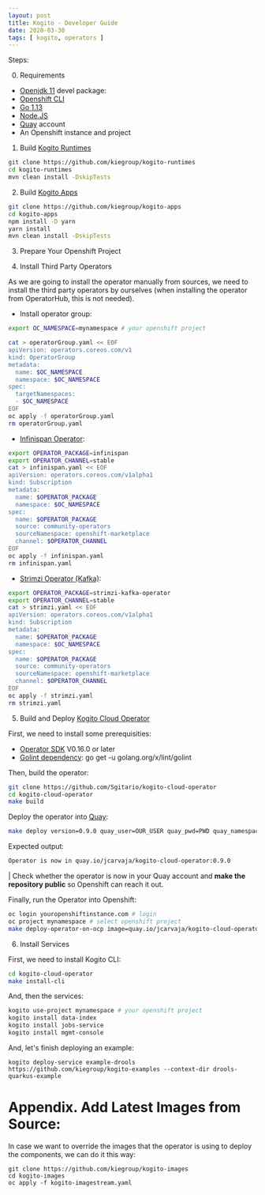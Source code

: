 ```yaml
---
layout: post
title: Kogito - Developer Guide
date: 2020-03-30
tags: [ kogito, operators ]
---
```


Steps:

0. Requirements
- [Openjdk 11](https://tecadmin.net/install-java-on-fedora/) devel package:
- [Openshift CLI](https://docs.openshift.com/container-platform/4.2/cli_reference/openshift_cli/getting-started-cli.html)
- [Go 1.13](https://golang.org/)
- [Node.JS](https://docs.npmjs.com/downloading-and-installing-node-js-and-npm)
- [Quay](https://quay.io) account
- An Openshift instance and project

1. Build [Kogito Runtimes](https://github.com/kiegroup/kogito-runtimes)

```sh
git clone https://github.com/kiegroup/kogito-runtimes
cd kogito-runtimes
mvn clean install -DskipTests
```

2. Build [Kogito Apps](https://github.com/kiegroup/kogito-apps)

```sh
git clone https://github.com/kiegroup/kogito-apps
cd kogito-apps
npm install -D yarn
yarn install
mvn clean install -DskipTests
```

3. Prepare Your Openshift Project

4. Install Third Party Operators

As we are going to install the operator manually from sources, we need to install the third party operators by ourselves (when installing the operator from OperatorHub, this is not needed).

- Install operator group:

```sh
export OC_NAMESPACE=mynamespace # your openshift project 

cat > operatorGroup.yaml << EOF
apiVersion: operators.coreos.com/v1
kind: OperatorGroup
metadata:
  name: $OC_NAMESPACE
  namespace: $OC_NAMESPACE
spec:
  targetNamespaces:
  - $OC_NAMESPACE
EOF
oc apply -f operatorGroup.yaml
rm operatorGroup.yaml
```

- [Infinispan Operator](https://infinispan.org/infinispan-operator):

```sh
export OPERATOR_PACKAGE=infinispan
export OPERATOR_CHANNEL=stable
cat > infinispan.yaml << EOF
apiVersion: operators.coreos.com/v1alpha1
kind: Subscription
metadata:
  name: $OPERATOR_PACKAGE
  namespace: $OC_NAMESPACE
spec:
  name: $OPERATOR_PACKAGE
  source: community-operators
  sourceNamespace: openshift-marketplace
  channel: $OPERATOR_CHANNEL
EOF
oc apply -f infinispan.yaml
rm infinispan.yaml
```

- [Strimzi Operator (Kafka)](https://strimzi.io/):

```sh
export OPERATOR_PACKAGE=strimzi-kafka-operator
export OPERATOR_CHANNEL=stable
cat > strimzi.yaml << EOF
apiVersion: operators.coreos.com/v1alpha1
kind: Subscription
metadata:
  name: $OPERATOR_PACKAGE
  namespace: $OC_NAMESPACE
spec:
  name: $OPERATOR_PACKAGE
  source: community-operators
  sourceNamespace: openshift-marketplace
  channel: $OPERATOR_CHANNEL
EOF
oc apply -f strimzi.yaml
rm strimzi.yaml
```

5. Build and Deploy [Kogito Cloud Operator](https://github.com/Sgitario/kogito-cloud-operator)

First, we need to install some prerequisities:

- [Operator SDK](https://github.com/operator-framework/operator-sdk) V0.16.0 or later
- [Golint dependency](golang.org/x/lint/golint): go get -u golang.org/x/lint/golint

Then, build the operator:

```sh
git clone https://github.com/Sgitario/kogito-cloud-operator
cd kogito-cloud-operator
make build
```

Deploy the operator into [Quay](https://quay.io):

```sh
make deploy version=0.9.0 quay_user=OUR_USER quay_pwd=PWD quay_namespace=jcarvaja
```

Expected output:

```sh
Operator is now in quay.io/jcarvaja/kogito-cloud-operator:0.9.0
```

| Check whether the operator is now in your Quay account and **make the repository public** so Openshift can reach it out.

Finally, run the Operator into Openshift:

```sh
oc login youropenshiftinstance.com # login
oc project mynamespace # select openshift project
make deploy-operator-on-ocp image=quay.io/jcarvaja/kogito-cloud-operator:0.9.0
```

6. Install Services

First, we need to install Kogito CLI:

```sh
cd kogito-cloud-operator
make install-cli
```

And, then the services:

```sh
kogito use-project mynamespace # your openshift project 
kogito install data-index
kogito install jobs-service
kogito install mgmt-console
```

And, let's finish deploying an example:

```
kogito deploy-service example-drools https://github.com/kiegroup/kogito-examples --context-dir drools-quarkus-example
```

# Appendix. Add Latest Images from Source:

In case we want to override the images that the operator is using to deploy the components, we can do it this way:

```
git clone https://github.com/kiegroup/kogito-images
cd kogito-images
oc apply -f kogito-imagestream.yaml
```